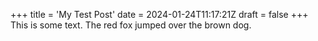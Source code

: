 +++
title = 'My Test Post'
date = 2024-01-24T11:17:21Z
draft = false
+++
This is some text. The red fox jumped over the brown dog.

